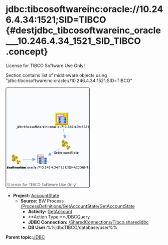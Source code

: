 # jdbc:tibcosoftwareinc:oracle://10.246.4.34:1521;SID=TIBCO {#destjdbc_tibcosoftwareinc_oracle___10.246.4.34_1521_SID_TIBCO .concept}

License for TIBCO Software Use Only!

Section contains list of middleware objects using “jdbc:tibcosoftwareinc:oracle://10.246.4.34:1521;SID=TIBCO”

![](dest_Id94.png)

-   **Project:** [AccountState](../projs/AccountState.md)
    -   **Source:** BW Process [/ProcessDefinitions/GetAccountState/GetAccountState](../../../projects/AccountState/ProcessDefinitions/GetAccountState/GetAccountState.process.md)
        -   **Activity:** [GetAccount](../projs/act_93.md)
        -   **Action Type:**JDBCQuery
        -   **JDBC Connection:** [/SharedConnections/Tibco.sharedjdbc](../../../projects/AccountState/SharedConnections/Tibco.sharedjdbc.md)
        -   **DB User:**%%jdbcTIBCO/database/user%%

**Parent topic:**[JDBC](../../../crossref/dest/msgs/Group_Id150.md)

